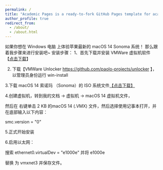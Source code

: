 ```yaml
---
permalink: /
title: "Academic Pages is a ready-to-fork GitHub Pages template for academic personal websites"
author_profile: true
redirect_from: 
  - /about/
  - /about.html
---
```


如果你想在 Windows 电脑 上体验苹果最新的 macOS 14 Sonoma 系统！
那么跟着我步骤来进行安装吧~
安装步骤：
1、首先下载并安装 VMWare 虚拟机软件【[点击下载](https://www.tuiwo.cc/359.html)】

2. 下载【VMWare Unlocker   https://github.com/paolo-projects/unlocker 】，以管理员身份运行 win-install

3.下载 macOS 14 索诺玛 （Sonoma）的 ISO 系统文件[【点击下载】](https://www.mediafire.com/file/lzlounvkwazy948/macOS+Sonoma+ISO.iso/file)

4.创建虚拟机，转到我的文档 -> 虚拟机 -> macOS 14 虚拟机文件，

然后在 右键单击​​ 2 KB 的macOS 14 (.VMX) 文件，然后选择使用记事本打开，并在底部输入以下内容：

smc.version = "0"

5.正式开始安装

6.启用以太网：

搜索 ethernet0.virtualDev = "e1000e" 并将
e1000e

替换 为
vmxnet3 
并保存文件。

